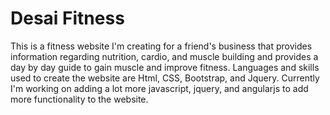 # Desai Fitness
This is a fitness website I'm creating for a friend's business that provides information regarding nutrition, cardio, and muscle building and provides a day by day guide to gain muscle and improve fitness. Languages and skills used to create the website are Html, CSS, Bootstrap, and Jquery. Currently I'm working on adding a lot more javascript, jquery, and angularjs to add more functionality to the website.
